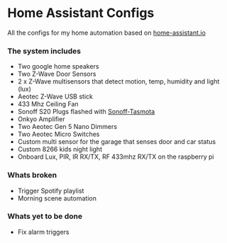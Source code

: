 # Home Assistant Configs
All the configs for my home automation based on [home-assistant.io](https://home-assistant.io)

### The system includes
- Two google home speakers
- Two Z-Wave Door Sensors
- 2 x Z-Wave multisensors that detect motion, temp, humidity and light (lux)
- Aeotec Z-Wave USB stick
- 433 Mhz Ceiling Fan
- Sonoff S20 Plugs flashed with [Sonoff-Tasmota](https://github.com/arendst/Sonoff-Tasmota)
- Onkyo Amplifier
- Two Aeotec Gen 5 Nano Dimmers
- Two Aeotec Micro Switches
- Custom multi sensor for the garage that senses door and car status
- Custom 8266 kids night light
- Onboard Lux, PIR, IR RX/TX, RF 433mhz RX/TX on the raspberry pi

### Whats broken
- Trigger Spotify playlist
- Morning scene automation

### Whats yet to be done
- Fix alarm triggers
